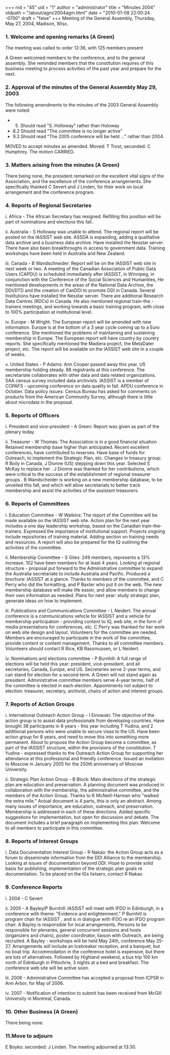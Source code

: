 +++
nid = "45"
uid = "1"
author = "administrator"
title = "Minutes 2004"
oldpath = "/about/agm/2004agm.html"
date = "2010-01-08 22:00:24 -0700"
draft = "false"
+++
Meeting of the General Assembly, Thursday, May 27, 2004, Madison, Wisc.

### 1. Welcome and opening remarks (A Green) 

The meeting was called to order 12:36, with 125 members present

A Green welcomed members to the conference, and to the general assembly.
She reminded members that the constitution requires of this business
meeting to process activities of the past year and prepare for the next.

### 2. Approval of the minutes of the General Assembly May 29, 2003 


The following amendments to the minutes of the 2003 General Assembly
were noted:

- 5. Should read "S. Holloway" rather than Holoway
- 8.2 Should read "The committee is no longer active"
- 9.3 Should read "The 2005 conference will be held ..." rather than 2004.

MOVED to accept minutes as amended. Moved: T Trost; seconded: C
Humphrey. The motion CARRIED.

### 3. Matters arising from the minutes (A Green) 

There being none, the president remarked on the excellent vital signs of
the Association, and the excellence of the conference arrangements. She
specifically thanked C Severt and J Linden, for their work on local
arrangement and the conference program.

### 4. Reports of Regional Secretaries 

i. Africa - The African Secretary has resigned. Refilling this position
will be part of nominations and elections this fall.

ii. Australia - S Holloway was unable to attend. The regional report
will be posted on the IASSIST web site. ASSDA is expanding, adding a
qualitative data archive and a business data archive. Have installed the
Nesstar server. There have also been breakthroughs in access to
government data. Training workshops have been held in Australia and New
Zealand.

iii. Canada - B Wandschneider: Report will be on the IASSIST web site in
next week or two. A meeting of the Canadian Association of Public Data
Users (CAPDU) is scheduled immediately after IASSIST, in Winnipeg, in
conjunction with the Conference of the Social Sciences and Humanities,
He mentioned developments in the areas of the National Data Archive, the
DDI/DTD and the creation of CanDDI to promote DDI in Canada. Several
Institutions have installed the Nesstar server. There are additional
Research Data Centres (RDCs) in Canada. He also mentioned regional
train-the -trainers meetings, and working towards a basic training
program, with close to 100% participation at institutional level.

iv. Europe - M Wright: The European report will be amended with new
information. Europe is at the bottom of a 3 year cycle coming up to a
Euro conference. She mentioned the problems of maintaining and
sustaining membership in Europe. The European report will have country
by country reports. She specifically mentioned the Madiera project, the
MetaDater project, etc. The report will be available on the IASSIST web
site in a couple of weeks.

v. United States - P Adams: Ann Cooper passed away this year. US
membership holding steady. 88 registrants at this conference. The
secretariate collaborates with other data and data related
organizations. SAA census survey included data archivists. IASSIST is a
member of COPAFS - upcoming conference on data quality in fall. APDU
conference in October. Data policy issues: Census Bureau has asked for
comments on products from the American Community Survey, although there
is little about microdata in the proposal.

### 5. Reports of Officers 

i. President and vice-president - A Green: Report was given as part of
the plenary today.

ii. Treasurer - W Thomas: The Association is in a good financial
situation . Retained membership base higher than anticipated. Recent
excellent conferences, have contributed to reserves. Have base of funds
for Outreach, to implement the Strategic Plan, etc. Changes in treasury
group: R Boily in Canada, J Dionne (US) stepping down this year.
Selected S McKay to replace her . J Dionne was thanked for her
contributions, which were critical to the success of the establishment
of regional treasurer groups . B Wandscheider is working on a new
membership database, to be unveiled this fall, and which will allow
secretariats to better track membership and assist the activities of the
assistant treasurers.

### 6. Reports of Committees 

i. Education Committee - W Watkins: The report of the Committee will be
made available on the IASSIST web site. Action plan for the next year
includes a one day leadership workshop, based on the Canadian
train-the-trainers. Expressed the importance of institutional support.
Projects ongoing include repositories of training material. Adding
section on training needs and resources. A report will also be prepared
for the IQ outlining the activities of the committee.

ii. Membership Committee - S Giles: 249 members, represents a 13%
increase. 102 have been members for at least 4 years. Looking at
regional structure - proposal put forward to the Administrative
committee to expand the Australia secretariate to include Australia and
Pacific. Produced a brochure: IASSIST at a glance. Thanks to members of
the committee, and C Perry who did the formatting, and P Baxter who put
it on the web. The new membership database will make life easier, and
allow members to change their own information as needed. Plans for next
year: study strategic plan, generate ideas on how to implement.

iii. Publications and Communications Committee - L Neidert: The annual
conference is a communications vehicle for IASSIST and a vehicle for
membership participation - providing content to IQ, web site, in the
form of media presentations for conferences, etc. C Perry was thanked
for her work on web site design and layout. Volunteers for the committee
are needed. Members are encouraged to participate in the work of the
committee, provide content or content management. Thanks to all
committee members. Volunteers should contact R Rice, KB Rassmussen, or L
Neidert.

iv. Nominations and elections committee - P Burnhill: A full range of
elections will be held this year: president, vice-president, and all
secretaries, Canada, Europe, and US. Secretaries serve 2-year terms, and
can stand for election for a second term. A Green will not stand again
as president. Administrative committee members serve 4-year terms, half
of the committee is elected in each election. Appointments not subject
to election: treasurer, secretary, archivist, chairs of action and
interest groups.

### 7. Reports of Action Groups 

i. International Outreach Action Group - I Einowski: The objective of
the action group is to assist data professionals from developing
countries. Have brought 38 participants in 8 years - this year including
T Yudina, and 2 additional persons who were unable to secure visas to
the US. Have been action group for 8 years, and need to move this into
something more permanent. About to propose the Action Group become a
committee, as part of the IASSIST structure, within the provisions of
the constitution. T Yudina - expressed thanks to the Outreach Action
Group for supporting her attendance at this professional and friendly
conference. Issued an invitation to Moscow in January 2005 for the 250th
anniversary of Moscow University.

ii. Strategic Plan Action Group - B Block: Main directions of the
strategic plan are education and preservation. A planning document was
produced in collaboration with the membership, the administrative
committee, and the members of the Action Group. Thanks to K
McNeill-Harman who "walked the extra mile." Actual document is 4
parts, this is only an abstract. Among many issues of importance, are
education, outreach, and preservation. Membership is addressed in each
of these directions. Added specific suggestions for implementation, but
open for discussion and debate. The document includes a brief paragraph
on implementing this plan. Welcome to all members to participate in this
committee.

### 8. Reports of Interest Groups 

i. Data Documentation Interest Group - R Nakao: the Action Group acts as
a forum to disseminate information from the DDI Alliance to the
membership. Looking at issues of documentation beyond DDI. Hope to
provide solid basis for publishing, implementation of the strategic plan
goals re documentation. To be placed on the IGs listserv, contact R
Nakao.

### 9. Conference Reports 

i. 2004 - C Severt

ii. 2005 - A Bayley/P Burnhill: IASSIST will meet with IFDO in
Edinburgh, in a conference with theme: "Evidence and enlightenment." P
Burnhill is program chair for IASSIST , and is in dialogue with IFDO re
an IFDO program chair. A Bayley is responsible for local arrangements.
Persons to be responsible for plenaries, general concurrent sessions and
hosts (organizers and chairs), poster coordinator, liaison with
Outreach, are being recruited. A Bayley - workshops will be held May
24th, conference May 25-27. Arrangements will include an Icebreaker
reception, and a banquet, but no boat trip. Accommodation in the
conference hotel is expensive, but there are lots of alternatives.
Followed by Highland weekend, a bus trip 100 km north of Edinburgh in
Pitlochrie, 3 nights at a bed and breakfast. The conference web site
will be active soon.

iii. 2006 - Administrative Committee has accepted a proposal from ICPSR
in Ann Arbor, for May of 2006.

iv. 2007 - Notification of intention to submit has been received from
McGill University in Montreal, Canada.

### 10. Other Business (A Green) 

There being none.

### 11.Move to adjourn 

E Boyko: seconded: J Linden. The meeting adjourned at 13:30.
